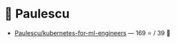 # 👤 Paulescu

- [Paulescu/kubernetes-for-ml-engineers](https://github.com/Paulescu/kubernetes-for-ml-engineers) — 169 ⭐️ / 39 🍴
